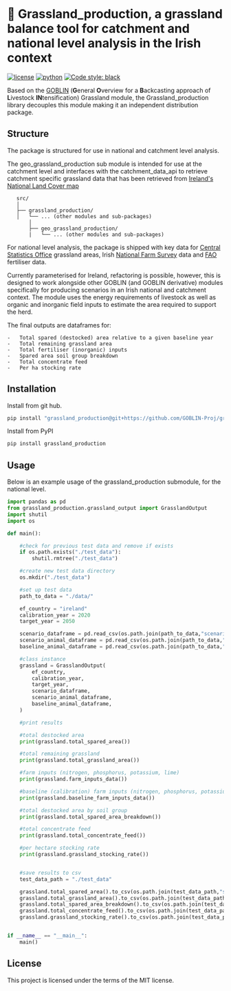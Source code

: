 # 🌱 Grassland_production, a grassland balance tool for catchment and national level analysis in the Irish context
[![license](https://img.shields.io/badge/License-MIT-red)](https://github.com/GOBLIN-Proj/grassland_production/blob/0.1.0/LICENSE)
[![python](https://img.shields.io/badge/python-3.9-blue?logo=python&logoColor=white)](https://github.com/GOBLIN-Proj/grassland_production)
[![Code style: black](https://img.shields.io/badge/code%20style-black-000000.svg)](https://github.com/psf/black)

 Based on the [GOBLIN](https://gmd.copernicus.org/articles/15/2239/2022/) (**G**eneral **O**verview for a **B**ackcasting approach of **L**ivestock **IN**tensification) Grassland module, the Grassland_production library decouples this module making it an independent distribution package.

## Structure
 The package is structured for use in national and catchment level analysis. 

 The geo_grassland_production sub module is intended for use at the catchment level and interfaces with the catchment_data_api to 
 retrieve catchment specific grassland data that has been retrieved from [Ireland's National Land Cover map](https://www.epa.ie/our-services/monitoring--assessment/assessment/mapping/national-land-cover-map/)

 ```
    src/
    │
    ├── grassland_production/
    │   └── ... (other modules and sub-packages)
        │
        ├── geo_grassland_production/
        |   └── ... (other modules and sub-packages)

 ```

 For national level analysis, the package is shipped with key data for [Central Statistics Office](https://www.cso.ie/en/index.html) grassland areas, Irish [National Farm Survey](https://www.teagasc.ie/rural-economy/rural-economy/national-farm-survey/) data and [FAO](https://www.fao.org/faostat/en/#home) fertiliser data. 

 Currently parameterised for Ireland, refactoring is possible, however, this is designed to work alongside other GOBLIN (and GOBLIN derivative) modules specifically for producing scenarios in an Irish national and catchment context. The module uses the energy requirements of livestock as well as organic and inorganic field inputs to estimate the area required to support the herd.  

 The final outputs are dataframes for:

    -   Total spared (destocked) area relative to a given baseline year
    -   Total remaining grassland area
    -   Total fertiliser (inorganic) inputs
    -   Spared area soil group breakdown
    -   Total concentrate feed
    -   Per ha stocking rate


## Installation

Install from git hub. 

```bash
pip install "grassland_production@git+https://github.com/GOBLIN-Proj/grassland_production.git@main" 

```

Install from PyPI

```bash
pip install grassland_production
```

## Usage
Below is an example usage of the grassland_production submodule, for the national level. 

```python
import pandas as pd
from grassland_production.grassland_output import GrasslandOutput
import shutil
import os

def main():

    #check for previous test data and remove if exists
    if os.path.exists("./test_data"):
        shutil.rmtree("./test_data")

    #create new test data directory
    os.mkdir("./test_data")

    #set up test data
    path_to_data = "./data/"

    ef_country = "ireland"
    calibration_year = 2020
    target_year = 2050

    scenario_dataframe = pd.read_csv(os.path.join(path_to_data,"scenario_input_dataframe.csv"))
    scenario_animal_dataframe = pd.read_csv(os.path.join(path_to_data,"scenario_animal_data.csv"))
    baseline_animal_dataframe = pd.read_csv(os.path.join(path_to_data,"baseline_animal_data.csv"))

    #class instance
    grassland = GrasslandOutput(
        ef_country,
        calibration_year,
        target_year,
        scenario_dataframe,
        scenario_animal_dataframe,
        baseline_animal_dataframe,
    )

    #print results

    #total destocked area
    print(grassland.total_spared_area())

    #total remaining grassland 
    print(grassland.total_grassland_area())

    #farm inputs (nitrogen, phosphorus, potassium, lime)
    print(grassland.farm_inputs_data())

    #baseline (calibration) farm inputs (nitrogen, phosphorus, potassium, lime)
    print(grassland.baseline_farm_inputs_data())

    #total destocked area by soil group
    print(grassland.total_spared_area_breakdown())

    #total concentrate feed
    print(grassland.total_concentrate_feed())

    #per hectare stocking rate
    print(grassland.grassland_stocking_rate())


    #save results to csv
    test_data_path = "./test_data"

    grassland.total_spared_area().to_csv(os.path.join(test_data_path,"spared_area.csv"))
    grassland.total_grassland_area().to_csv(os.path.join(test_data_path,"total_grassland_area.csv"))
    grassland.total_spared_area_breakdown().to_csv(os.path.join(test_data_path,"spared_area_breakdown.csv"))
    grassland.total_concentrate_feed().to_csv(os.path.join(test_data_path,"concentrate_feed.csv"))
    grassland.grassland_stocking_rate().to_csv(os.path.join(test_data_path,"stocking_rate.csv"))


if __name__ == "__main__":
    main()
```
## License
This project is licensed under the terms of the MIT license.
